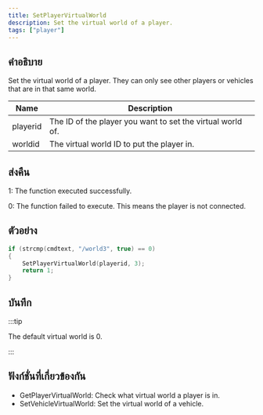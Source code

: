 ```yaml
---
title: SetPlayerVirtualWorld
description: Set the virtual world of a player.
tags: ["player"]
---
```


## คำอธิบาย

Set the virtual world of a player. They can only see other players or vehicles that are in that same world.

| Name     | Description                                                |
| -------- | ---------------------------------------------------------- |
| playerid | The ID of the player you want to set the virtual world of. |
| worldid  | The virtual world ID to put the player in.                 |

## ส่งคืน

1: The function executed successfully.

0: The function failed to execute. This means the player is not connected.

## ตัวอย่าง

```c
if (strcmp(cmdtext, "/world3", true) == 0)
{
    SetPlayerVirtualWorld(playerid, 3);
    return 1;
}
```

## บันทึก

:::tip

The default virtual world is 0.

:::

## ฟังก์ชั่นที่เกี่ยวข้องกัน

- GetPlayerVirtualWorld: Check what virtual world a player is in.
- SetVehicleVirtualWorld: Set the virtual world of a vehicle.

